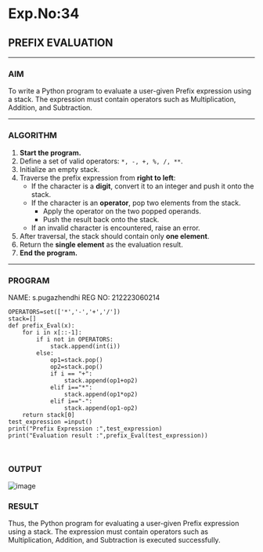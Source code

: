 # Exp.No:34  
## PREFIX EVALUATION

---

### AIM  
To write a Python program to evaluate a user-given Prefix expression using a stack. The expression must contain operators such as Multiplication, Addition, and Subtraction.

---

### ALGORITHM

1. **Start the program.**
2. Define a set of valid operators: `*, -, +, %, /, **`.
3. Initialize an empty stack.
4. Traverse the prefix expression from **right to left**:
   - If the character is a **digit**, convert it to an integer and push it onto the stack.
   - If the character is an **operator**, pop two elements from the stack.
     - Apply the operator on the two popped operands.
     - Push the result back onto the stack.
   - If an invalid character is encountered, raise an error.
5. After traversal, the stack should contain only **one element**.
6. Return the **single element** as the evaluation result.
7. **End the program.**

---

### PROGRAM
NAME: s.pugazhendhi
REG NO: 212223060214

```
OPERATORS=set(['*','-','+','/'])
stack=[] 
def prefix_Eval(x):
    for i in x[::-1]:
        if i not in OPERATORS:
            stack.append(int(i))
        else:
            op1=stack.pop()
            op2=stack.pop()
            if i == "+":
                stack.append(op1+op2)
            elif i=="*":
                stack.append(op1*op2)
            elif i=="-":
                stack.append(op1-op2)
    return stack[0]
test_expression =input()
print("Prefix Expression :",test_expression)
print("Evaluation result :",prefix_Eval(test_expression))
    
    
```


### OUTPUT

![image](https://github.com/user-attachments/assets/b24ff70d-2531-40bc-9133-9c13f7a7d89d)

### RESULT 

Thus, the Python program for evaluating a user-given Prefix expression using a stack. The expression must contain operators such as Multiplication, Addition, and Subtraction is executed successfully.
